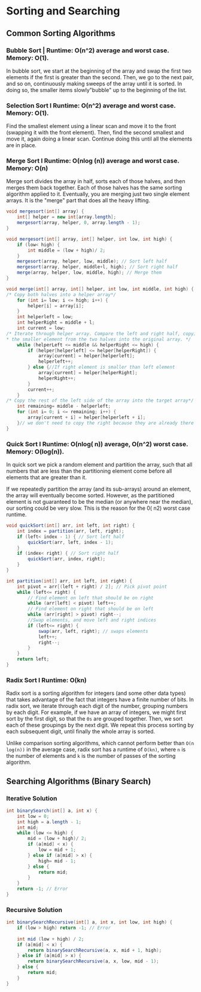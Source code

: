 # Sorting and Searching

## Common Sorting Algorithms

### Bubble Sort | Runtime: O(n^2) average and worst case. Memory: O(1).

In bubble sort, we start at the beginning of the array and swap the first two elements if the first is greater than the second. Then, we go to the next pair, and so on, continuously making sweeps of the array until it is sorted. In doing so, the smaller items slowly"bubble" up to the beginning of the list.

### Selection Sort I Runtime: O(n^2) average and worst case. Memory: O(1).

Find the smallest element using a linear scan and move it to the front (swapping it with the front element). Then, find the second smallest and move it, again doing a linear scan. Continue doing this until all the elements are in place.

### Merge Sort I Runtime: O(nlog (n)) average and worst case. Memory: O(n)

Merge sort divides the array in half, sorts each of those halves, and then merges them back together. Each of those halves has the same sorting algorithm applied to it. Eventually, you are merging just two single element arrays. It is the "merge" part that does all the heavy lifting.

```java
void mergesort(int[] array) {
	int[] helper = new int[array.length];
	mergesort(array, helper, 0, array.length - 1);
}

void mergesort(int[] array, int[] helper, int low, int high) {
	if (low< high) {
		int middle = (low + high)/ 2;
	}
	mergesort(array, helper, low, middle); // Sort left half
	mergesort(array, helper, middle+l, high); // Sort right half
	merge(array, helper, low, middle, high); // Merge them
}

void merge(int[] array, int[] helper, int low, int middle, int high) {
/* Copy both halves into a helper array*/
	for (int i= low; i <= high; i++) {
		helper[i] = array[i];
	}
	int helperleft = low;
	int helperRight = middle + l;
	int current = low;
/* Iterate through helper array. Compare the left and right half, copying back
* the smaller element from the two halves into the original array. */
	while (helperLeft <= middle && helperRight <= high) {
		if (helper[helperleft] <= helper[helperRight]) {
			array[current] = helper[helperleft];
			helperleft++;
		} else {//If right element is smaller than left element
			array[current] = helper[helperRight];
			helperRight++;
		}
		current++;
	}
/* Copy the rest of the left side of the array into the target array*/
	int remaining= middle - helperleft;
	for (int i= 0; i <= remaining; i++) {
		array[current + i] = helper[helperleft + i];
	}// we don't need to copy the right because they are already there
}
```



### Quick Sort I Runtime: O(nlog( n)) average, O(n^2) worst case. Memory: O(log(n)).

In quick sort we pick a random element and partition the array, such that all numbers that are less than the partitioning element come before all elements that are greater than it.

If we repeatedly partition the array (and its sub-arrays) around an element, the array will eventually become sorted. However, as the partitioned element is not guaranteed to be the median (or anywhere near the median), our sorting could be very slow. This is the reason for the 0( n2) worst case runtime.

```java
void quickSort(int[] arr, int left, int right) {
	int index = partition(arr, left, right);
	if (left< index - 1) { // Sort left half
		quickSort(arr, left, index - 1);
	}
	if (index< right) { // Sort right half
		quickSort(arr, index, right);
	}
}

int partition(int[] arr, int left, int right) {
	int pivot = arr[(left + right) / 2]; // Pick pivot point
	while (left<= right) {
		// Find element on left that should be on right
		while (arr[left] < pivot) left++;
		// Find element on right that should be on left
		while (arr[right] > pivot) right--;
		//Swap elements, and move left and right indices
		if (left<= right) {
			swap(arr, left, right); // swaps elements
			left++;
			right--;
		}
	}
	return left;
}
```



### Radix Sort I Runtime: O(kn)

Radix sort is a sorting algorithm for integers (and some other data types) that takes advantage of the fact that integers have a finite number of bits. In radix sort, we iterate through each digit of the number, grouping numbers by each digit. For example, if we have an array of integers, we might first sort by the
first digit, so that the `0s` are grouped together. Then, we sort each of these groupings by the next digit. We repeat this process sorting by each subsequent digit, until finally the whole array is sorted.

Unlike comparison sorting algorithms, which cannot perform better than `O(n log(n))` in the average case, radix sort has a runtime of `O(kn)`, where `n` is the number of elements and `k` is the number of passes of the sorting algorithm.



## Searching Algorithms (Binary Search)

### Iterative Solution

```java
int binarySearch(int[] a, int x) {
	int low = 0;
	int high = a.length - 1;
	int mid;
	while (low <= high) {
		mid = (low + high)/ 2;
		if (a[mid] < x) {
			low = mid + 1;
		} else if (a[mid] > x) {
			high= mid - 1;
		} else {
			return mid;
		}
	}
	return -1; // Error
}
```



### Recursive Solution

```java
int binarySearchRecursive(int[] a, int x, int low, int high) {
	if (low > high) return -1; // Error
	
    int mid (low + high) / 2;
	if (a[mid] < x) {
		return binarySearchRecursive(a, x, mid + 1, high);
	} else if (a[mid] > x) {
		return binarySearchRecursive(a, x, low, mid - 1);
	} else {
		return mid;
	}
}
```

